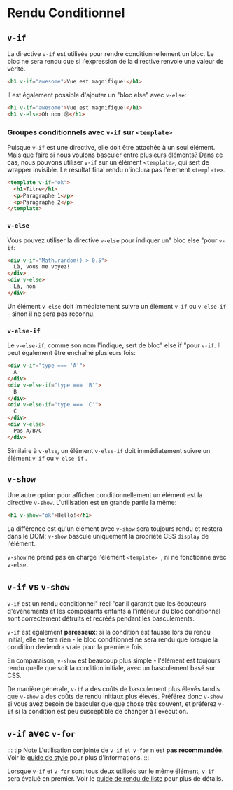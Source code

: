 # Rendu Conditionnel

## `v-if`

La directive `v-if` est utilisée pour rendre conditionnellement un bloc. Le bloc ne sera rendu que si l'expression de la directive renvoie une valeur de vérité.

```html
<h1 v-if="awesome">Vue est magnifique!</h1>
```

Il est également possible d'ajouter un "bloc else" avec `v-else`:

```html
<h1 v-if="awesome">Vue est magnifique!</h1>
<h1 v-else>Oh non 😢</h1>
```

### Groupes conditionnels avec `v-if` sur `<template>`

Puisque `v-if` est une directive, elle doit être attachée à un seul élément. Mais que faire si nous voulons basculer entre plusieurs éléments? Dans ce cas, nous pouvons utiliser `v-if` sur un élément `<template>`, qui sert de wrapper invisible. Le résultat final rendu n'inclura pas l'élément `<template>`.

```html
<template v-if="ok">
  <h1>Titre</h1>
  <p>Paragraphe 1</p>
  <p>Paragraphe 2</p>
</template>
```

### `v-else`

Vous pouvez utiliser la directive `v-else` pour indiquer un" bloc else "pour `v-if`:

```html
<div v-if="Math.random() > 0.5">
  Là, vous me voyez!
</div>
<div v-else>
  Là, non
</div>
```

Un élément `v-else` doit immédiatement suivre un élément `v-if` ou `v-else-if` - sinon il ne sera pas reconnu.

### `v-else-if`

Le `v-else-if`, comme son nom l'indique, sert de bloc" else if "pour `v-if`. Il peut également être enchaîné plusieurs fois:

```html
<div v-if="type === 'A'">
  A
</div>
<div v-else-if="type === 'B'">
  B
</div>
<div v-else-if="type === 'C'">
  C
</div>
<div v-else>
  Pas A/B/C
</div>
```

Similaire à `v-else`, un élément `v-else-if` doit immédiatement suivre un élément `v-if` ou `v-else-if` .

## `v-show`

Une autre option pour afficher conditionnellement un élément est la directive `v-show`. L'utilisation est en grande partie la même:

```html
<h1 v-show="ok">Hello!</h1>
```

La différence est qu'un élément avec `v-show` sera toujours rendu et restera dans le DOM; `v-show` bascule uniquement la propriété CSS `display` de l'élément.

`v-show` ne prend pas en charge l'élément `<template> `, ni ne fonctionne avec` v-else`.

## `v-if` vs `v-show`

`v-if` est un rendu conditionnel" réel "car il garantit que les écouteurs d'événements et les composants enfants à l'intérieur du bloc conditionnel sont correctement détruits et recréés pendant les basculements.

`v-if` est également **paresseux**: si la condition est fausse lors du rendu initial, elle ne fera rien - le bloc conditionnel ne sera rendu que lorsque la condition deviendra vraie pour la première fois.

En comparaison, `v-show` est beaucoup plus simple - l'élément est toujours rendu quelle que soit la condition initiale, avec un basculement basé sur CSS.

De manière générale, `v-if` a des coûts de basculement plus élevés tandis que `v-show` a des coûts de rendu initiaux plus élevés. Préférez donc `v-show` si vous avez besoin de basculer quelque chose très souvent, et préférez `v-if` si la condition est peu susceptible de changer à l'exécution.

## `v-if` avec `v-for`

::: tip Note
L'utilisation conjointe de `v-if` et` v-for` n'est **pas recommandée**. Voir le [guide de style](../style-guide/#eviter-v-if-avec-v-for-essentielle) pour plus d'informations.
:::

Lorsque `v-if` et `v-for` sont tous deux utilisés sur le même élément, `v-if` sera évalué en premier. Voir le [guide de rendu de liste](list#v-for-avec-v-if) pour plus de détails.
